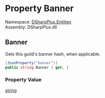 # Property Banner

Namespace: [DSharpPlus.Entities](DSharpPlus.Entities.md)  
Assembly: DSharpPlus.dll

## <a id="DSharpPlus_Entities_DiscordGuild_Banner"></a>Banner

Gets this guild's banner hash, when applicable.

```csharp
[JsonProperty("banner")]
public string Banner { get; }
```

### Property Value

[string](https://learn.microsoft.com/dotnet/api/system.string)

